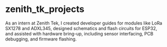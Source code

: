 # zenith_tk_projects
As an intern at Zenith Tek, I created developer guides for modules like LoRa SX1278 and ADXL345, designed schematics and flash circuits for ESP32, and assisted with hardware bring-up, including sensor interfacing, PCB debugging, and firmware flashing.

